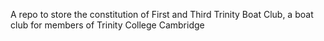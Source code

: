 A repo to store the constitution of First and Third Trinity Boat Club, a boat club for members of Trinity College Cambridge
